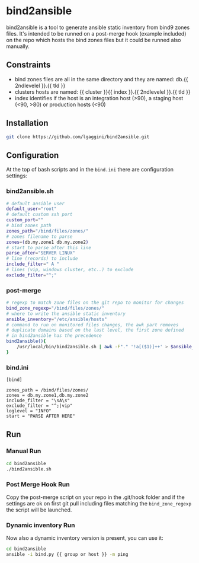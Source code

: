 # bind2ansible

bind2ansible is a tool to generate ansible static inventory from bind9 zones files. It's intended to be runned on a post-merge hook (example included) on the repo which hosts the bind zones files but it could be runned also manually.

## Constraints
* bind zones files are all in the same directory and they are named: db.{{ 2ndlevelel }}.{{ tld }}
* clusters hosts are named: {{ cluster }}{{ index }}.{{ 2ndlevelel }}.{{ tld }}
* index identifies if the host is an integration host (>90), a staging host (<90, >80) or production hosts (<90)

## Installation
```bash
git clone https://github.com/lgaggini/bind2ansible.git
```

## Configuration
At the top of bash scripts and in the `bind.ini` there are configuration settings:

### bind2ansible.sh

```bash
# default ansible user
default_user="root"
# default custom ssh port
custom_port=""
# bind zones path
zones_path="/bind/files/zones/"
# zones filename to parse
zones=(db.my.zone1 db.my.zone2)
# start to parse after this line
parse_after="SERVER LINUX"
# line (records) to include
include_filter=" A "
# lines (vip, windows cluster, etc..) to exclude
exclude_filter="^;"
```

### post-merge
```bash
# regexp to match zone files on the git repo to monitor for changes
bind_zone_regexp="/bind/files/zones/"
# where to write the ansible static inventory
ansible_inventory="/etc/ansible/hosts"
# command to run on monitored files changes, the awk part removes
# duplicate domains based on the last level, the first zone defined
# in bind2ansible has the precedence
bind2ansible(){
    /usr/local/bin/bind2ansible.sh | awk -F"." '!a[($1)]++' > $ansible_inventory
}
```

### bind.ini
```
[bind]

zones_path = /bind/files/zones/
zones = db.my.zone1,db.my.zone2
include_filter = "\sA\s"
exclude_filter = "^;|vip"
loglevel = "INFO"
start = "PARSE AFTER HERE"
```


## Run
### Manual Run
```bash
cd bind2ansible
./bind2ansible.sh
```

### Post Merge Hook Run
Copy the post-merge script on your repo in the .git/hook folder and if the settings are ok on first git pull including files matching the `bind_zone_regexp` the script will be launched.

### Dynamic inventory Run
Now also a dynamic inventory version is present, you can use it:
```bash
cd bind2ansible
ansible -i bind.py {{ group or host }} -m ping
```
